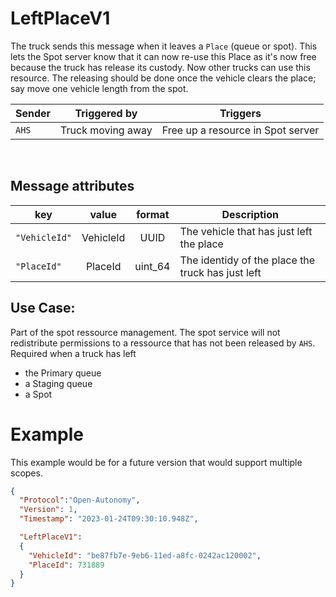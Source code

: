 # LeftPlaceV1
The truck sends this message when it leaves a `Place` (queue or spot).  This lets the Spot server know that it can now re-use this Place as it's now free because the truck has release its custody.  Now other trucks can use this resource.  The releasing should be done once the vehicle clears the place; say move one vehicle length from the spot.


|Sender| Triggered by | Triggers|
|---|---|---|
| `AHS`| Truck moving away | Free up a resource in Spot server |

<br>

## Message attributes

|key |value |format | Description|
|---|:---:|:---:|---|
|`"VehicleId"`| VehicleId | UUID| The vehicle that has just left the place|
|`"PlaceId"`| PlaceId |uint_64| The identidy of the place the truck has just left |


## Use Case:
Part of the spot ressource management.  The spot service will not redistribute permissions to a ressource that has not been released by `AHS`. Required when a truck has left
- the Primary queue
- a Staging queue
- a Spot

# Example
This example would be for a future version that would support multiple scopes.
```json
{
  "Protocol":"Open-Autonomy",
  "Version": 1,
  "Timestamp": "2023-01-24T09:30:10.948Z",

  "LeftPlaceV1":
  {
    "VehicleId": "be87fb7e-9eb6-11ed-a8fc-0242ac120002",
    "PlaceId": 731889
  }
}
```
